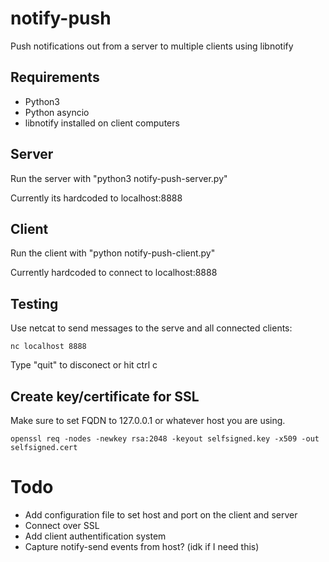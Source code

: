 # notify-push
Push notifications out from a server to multiple clients using libnotify

## Requirements

* Python3
* Python asyncio
* libnotify installed on client computers

## Server

Run the server with "python3 notify-push-server.py"

Currently its hardcoded to localhost:8888

## Client

Run the client with "python notify-push-client.py"

Currently hardcoded to connect to localhost:8888

## Testing

Use netcat to send messages to the serve and all connected clients:

    nc localhost 8888

Type "quit" to disconect or hit ctrl c

## Create key/certificate for SSL

Make sure to set FQDN to 127.0.0.1 or whatever host you are using.

    openssl req -nodes -newkey rsa:2048 -keyout selfsigned.key -x509 -out selfsigned.cert

# Todo

* Add configuration file to set host and port on the client and server
* Connect over SSL
* Add client authentification system
* Capture notify-send events from host? (idk if I need this)
